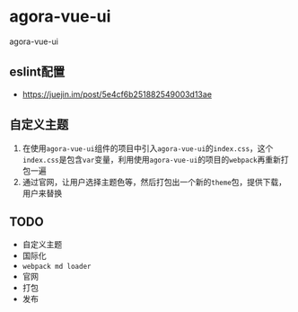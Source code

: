 # agora-vue-ui
agora-vue-ui

## eslint配置
- https://juejin.im/post/5e4cf6b251882549003d13ae

## 自定义主题
1. 在使用`agora-vue-ui`组件的项目中引入`agora-vue-ui`的`index.css`，这个`index.css`是包含`var`变量，利用使用`agora-vue-ui`的项目的`webpack`再重新打包一遍
2. 通过官网，让用户选择主题色等，然后打包出一个新的`theme`包，提供下载，用户来替换


## TODO
- 自定义主题
- 国际化
- `webpack md loader`
- 官网
- 打包
- 发布
